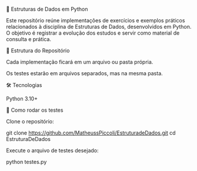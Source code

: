 📘 Estruturas de Dados em Python

Este repositório reúne implementações de exercícios e exemplos práticos relacionados à disciplina de Estruturas de Dados, desenvolvidos em Python.
O objetivo é registrar a evolução dos estudos e servir como material de consulta e prática.

📂 Estrutura do Repositório

Cada implementação ficará em um arquivo ou pasta própria.

Os testes estarão em arquivos separados, mas na mesma pasta.

🛠️ Tecnologias

Python 3.10+

🚀 Como rodar os testes

Clone o repositório:

git clone https://github.com/MatheussPiccoli/EstruturadeDados.git
cd EstruturaDeDados


Execute o arquivo de testes desejado:

python testes.py

